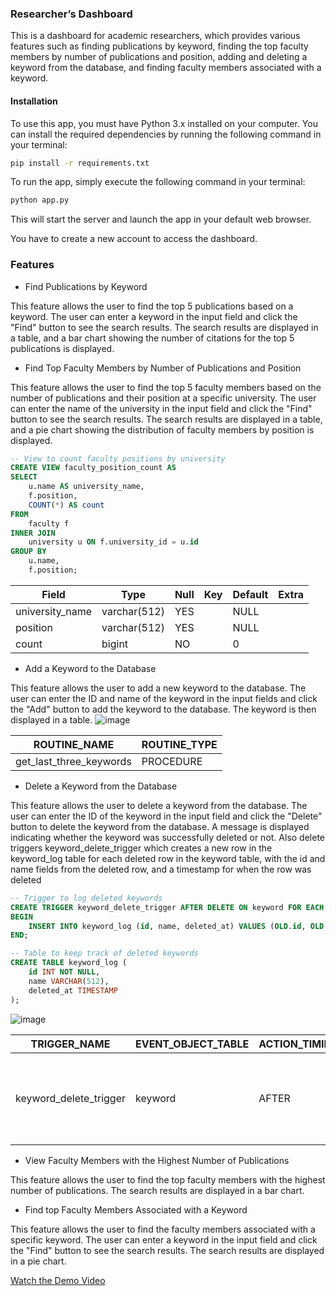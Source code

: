 
### Researcher’s Dashboard

This is a dashboard for academic researchers, which provides various features such as finding publications by keyword, finding the top faculty members by number of publications and position, adding and deleting a keyword from the database, and finding faculty members associated with a keyword.

#### Installation

To use this app, you must have Python 3.x installed on your computer. You can install the required dependencies by running the following command in your terminal:

```bash
pip install -r requirements.txt
```
To run the app, simply execute the following command in your terminal:
```bash
python app.py
```
This will start the server and launch the app in your default web browser.

You have to create a new account to access the dashboard.

### Features
- Find Publications by Keyword

This feature allows the user to find the top 5 publications based on a keyword. The user can enter a keyword in the input field and click the "Find" button to see the search results. The search results are displayed in a table, and a bar chart showing the number of citations for the top 5 publications is displayed.

- Find Top Faculty Members by Number of Publications and Position

This feature allows the user to find the top 5 faculty members based on the number of publications and their position at a specific university. The user can enter the name of the university in the input field and click the "Find" button to see the search results. The search results are displayed in a table, and a pie chart showing the distribution of faculty members by position is displayed.

```sql
-- View to count faculty positions by university
CREATE VIEW faculty_position_count AS 
SELECT 
    u.name AS university_name, 
    f.position, 
    COUNT(*) AS count 
FROM 
    faculty f 
INNER JOIN 
    university u ON f.university_id = u.id 
GROUP BY 
    u.name, 
    f.position;
```
| Field           | Type         | Null | Key | Default | Extra |
|-----------------|--------------|------|-----|---------|-------|
| university_name | varchar(512) | YES  |     | NULL    |       |
| position        | varchar(512) | YES  |     | NULL    |       |
| count           | bigint       | NO   |     | 0       |       |


-  Add a Keyword to the Database

This feature allows the user to add a new keyword to the database. The user can enter the ID and name of the keyword in the input fields and click the "Add" button to add the keyword to the database. The keyword is then displayed in a table.
![image](https://github.com/skulumba/Database-Systems/assets/75015106/d1539b90-db79-4896-a320-1854340422da)

| ROUTINE_NAME            | ROUTINE_TYPE |
|-------------------------|--------------|
| get_last_three_keywords | PROCEDURE    |


- Delete a Keyword from the Database

This feature allows the user to delete a keyword from the database. The user can enter the ID of the keyword in the input field and click the "Delete" button to delete the keyword from the database. A message is displayed indicating whether the keyword was successfully deleted or not. Also  delete triggers  keyword_delete_trigger which creates a new row in the keyword_log table for each deleted row in the keyword table, with the id and name fields from the deleted row, and a timestamp for when the row was deleted

```sql
-- Trigger to log deleted keywords
CREATE TRIGGER keyword_delete_trigger AFTER DELETE ON keyword FOR EACH ROW 
BEGIN 
    INSERT INTO keyword_log (id, name, deleted_at) VALUES (OLD.id, OLD.name, NOW()); 
END;

-- Table to keep track of deleted keywords
CREATE TABLE keyword_log (
    id INT NOT NULL,
    name VARCHAR(512),
    deleted_at TIMESTAMP
);
```

![image](https://github.com/skulumba/Database-Systems/assets/75015106/a9d46e72-6724-41f0-9eb7-5220f937439a)


| TRIGGER_NAME          | EVENT_OBJECT_TABLE | ACTION_TIMING | ACTION_STATEMENT                                                                                   |
|-----------------------|--------------------|---------------|----------------------------------------------------------------------------------------------------|
| keyword_delete_trigger| keyword            | AFTER         | BEGIN<br>INSERT INTO keyword_log (id, name, deleted_at)<br>VALUES (OLD.id, OLD.name, NOW());<br>END |


- View Faculty Members with the Highest Number of Publications

This feature allows the user to find the top faculty members with the highest number of publications. The search results are displayed in a bar chart.

- Find top Faculty Members Associated with a Keyword

This feature allows the user to find the faculty members associated with a specific keyword. The user can enter a keyword in the input field and click the "Find" button to see the search results. The search results are displayed in a pie chart.

[Watch the Demo Video](https://mediaspace.illinois.edu/media/t/1_zxaswef3)

